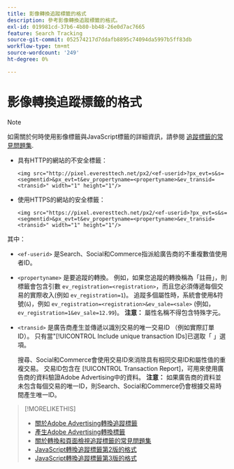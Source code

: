 ```yaml
---
title: 影像轉換追蹤標籤的格式
description: 參考影像轉換追蹤標籤的格式。
exl-id: 019981cd-37b6-4b80-bb48-26e0d7ac7665
feature: Search Tracking
source-git-commit: 052574217d7ddafb8895c74094da5997b5ff83db
workflow-type: tm+mt
source-wordcount: '249'
ht-degree: 0%

---
```


# 影像轉換追蹤標籤的格式

>[!NOTE]
>
>如需關於何時使用影像標籤與JavaScript標籤的詳細資訊，請參閱 [追蹤標籤的常見問題集](/help/search-social-commerce/tracking/faqs-conversion-page-view-tracking-tags.md).

* 具有HTTP的網站的不安全標籤：

  `<img src="http://pixel.everesttech.net/px2/<ef-userid>?px_evt=s&s=<segmentid>&px_evt=t&ev_propertyname=<propertyname>&ev_transid=<transid>" width="1" height="1"/>`

* 使用HTTPS的網站的安全標籤：

  `<img src="https://pixel.everesttech.net/px2/<ef-userid>?px_evt=s&s=<segmentid>&px_evt=t&ev_propertyname=<propertyname>&ev_transid=<transid>" width="1" height="1"/>`

其中：

* `<ef-userid>` 是Search、Social和Commerce指派給廣告商的不重複數值使用者ID。

* `<propertyname>` 是要追蹤的轉換。 例如，如果您追蹤的轉換稱為「註冊」，則標籤會包含引數 `ev_registration=<registration>`，而且您必須傳遞每個交易的實際收入(例如 `ev_registration=1`)。 追蹤多個屬性時，系統會使用&amp;符號(`&`)，例如 `ev_registration=<registration>&ev_sale=<sale>` (例如， `ev_registration=1&ev_sale=12.99`)。 **注意：**  屬性名稱不得包含特殊字元。

* `<transid>` 是廣告商產生並傳遞以識別交易的唯一交易ID （例如實際訂單ID）。 只有當&quot;[!UICONTROL Include unique transaction IDs]已選取「 」選項。

  搜尋、Social和Commerce會使用交易ID來消除具有相同交易ID和屬性值的重複交易。 交易ID包含在 [!UICONTROL Transaction Report]，可用來使用廣告商的資料驗證Adobe Advertising中的資料。 **注意：** 如果廣告商的資料並未包含每個交易的唯一ID，則Search、Social和Commerce仍會根據交易時間產生唯一ID。

<!-- add more links -->

>[!MORELIKETHIS]
>
>* [關於Adobe Advertising轉換追蹤標籤](/help/search-social-commerce/tracking/conversion-tracking-advertising.md)
>* [產生Adobe Advertising轉換標籤](/help/search-social-commerce/tools/conversion-tag-generate.md)
>* [關於轉換和頁面檢視追蹤標籤的常見問題集](/help/search-social-commerce/tracking/faqs-conversion-page-view-tracking-tags.md)
>* [JavaScript轉換追蹤標籤第2版的格式](format-conversion-tag-jsv2.md)
>* [JavaScript轉換追蹤標籤第3版的格式](format-conversion-tag-jsv3.md)

